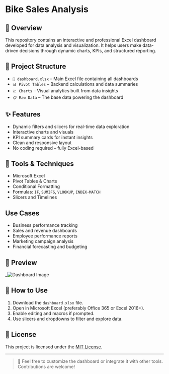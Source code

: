 # Bike Sales Analysis

## 📝 Overview

This repository contains an interactive and professional Excel dashboard developed for data analysis and visualization. It helps users make data-driven decisions through dynamic charts, KPIs, and structured reporting.

## 📁 Project Structure

- `📂 dashboard.xlsx` – Main Excel file containing all dashboards
- `📊 Pivot Tables` – Backend calculations and data summaries
- `📈 Charts` – Visual analytics built from data insights
- `📋 Raw Data` – The base data powering the dashboard

## ✨ Features

- Dynamic filters and slicers for real-time data exploration
- Interactive charts and visuals
- KPI summary cards for instant insights
- Clean and responsive layout
- No coding required – fully Excel-based

## 🧰 Tools & Techniques

- Microsoft Excel
- Pivot Tables & Charts
- Conditional Formatting
- Formulas: `IF`, `SUMIFS`, `VLOOKUP`, `INDEX-MATCH`
- Slicers and Timelines

##  Use Cases

- Business performance tracking  
- Sales and revenue dashboards  
- Employee performance reports  
- Marketing campaign analysis  
- Financial forecasting and budgeting  

## 📸 Preview

_![Dashboard Image](https://github.com/user-attachments/assets/c6c05b96-c246-4fbb-a916-b25951f9c52a)


## 🚀 How to Use

1. Download the `dashboard.xlsx` file.
2. Open in Microsoft Excel (preferably Office 365 or Excel 2016+).
3. Enable editing and macros if prompted.
4. Use slicers and dropdowns to filter and explore data.

## 📄 License

This project is licensed under the [MIT License](LICENSE).

---

> 🔧 Feel free to customize the dashboard or integrate it with other tools. Contributions are welcome!
